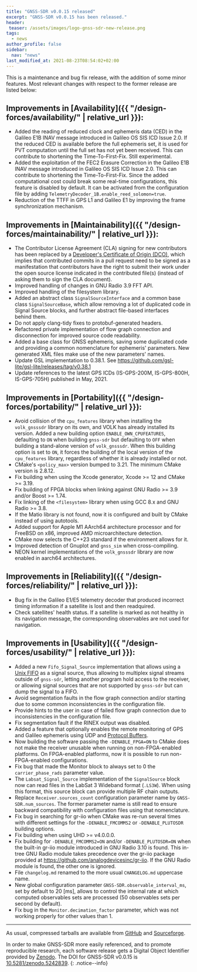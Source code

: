 ```yaml
---
title: "GNSS-SDR v0.0.15 released"
excerpt: "GNSS-SDR v0.0.15 has been released."
header:
 teaser: /assets/images/logo-gnss-sdr-new-release.png
tags:
  - news
author_profile: false
sidebar:
  nav: "news"
last_modified_at: 2021-08-23T08:54:02+02:00
---
```


This is a maintenance and bug fix release, with the addition of some minor
features. Most relevant changes with respect to the former release are listed
below:

## Improvements in [Availability]({{ "/design-forces/availability/" | relative_url }}):

- Added the reading of reduced clock and ephemeris data (CED) in the Galileo E1B
  INAV message introduced in Galileo OS SIS ICD Issue 2.0. If the reduced CED is
  available before the full ephemeris set, it is used for PVT computation until
  the full set has not yet been received. This can contribute to shortening the
  Time-To-First-Fix. Still experimental.
- Added the exploitation of the FEC2 Erasure Correction in the Galileo E1B INAV
  message introduced in Galileo OS SIS ICD Issue 2.0. This can contribute to
  shortening the Time-To-First-Fix. Since the added computational cost could
  break some real-time configurations, this feature is disabled by default. It
  can be activated from the configuration file by adding
  `TelemetryDecoder_1B.enable_reed_solomon=true`.
- Reduction of the TTFF in GPS L1 and Galileo E1 by improving the frame
  synchronization mechanism.


## Improvements in [Maintainability]({{ "/design-forces/maintainability/" | relative_url }}):

- The Contributor License Agreement (CLA) signing for new contributors has been
  replaced by a
  [Developer's Certificate of Origin (DCO)](https://github.com/gnss-sdr/gnss-sdr/blob/next/.github/DCO.txt),
  which implies that contributed commits in a pull request need to be signed as
  a manifestation that contributors have the right to submit their work under
  the open source license indicated in the contributed file(s) (instead of
  asking them to sign the CLA document).
- Improved handling of changes in GNU Radio 3.9 FFT API.
- Improved handling of the filesystem library.
- Added an abstract class `SignalSourceInterface` and a common base class
  `SignalSourceBase`, which allow removing a lot of duplicated code in Signal
  Source blocks, and further abstract file-based interfaces behind them.
- Do not apply clang-tidy fixes to protobuf-generated headers.
- Refactored private implementation of flow graph connection and disconnection
  for improved source code readability.
- Added a base class for GNSS ephemeris, saving some duplicated code and
  providing a common nomenclature for ephemeris' parameters. New generated XML
  files make use of the new parameters' names.
- Update GSL implementation to 0.38.1. See
  https://github.com/gsl-lite/gsl-lite/releases/tag/v0.38.1
- Update references to the latest GPS ICDs (IS-GPS-200M, IS-GPS-800H,
  IS-GPS-705H) published in May, 2021.


## Improvements in [Portability]({{ "/design-forces/portability/" | relative_url }}):

- Avoid collision of the `cpu_features` library when installing the
  `volk_gnsssdr` library on its own, and VOLK has already installed its version.
  Added a new building option `ENABLE_OWN_CPUFEATURES`, defaulting to `ON` when
  building `gnss-sdr` but defaulting to `OFF` when building a stand-alone
  version of `volk_gnsssdr`. When this building option is set to `ON`, it forces
  the building of the local version of the `cpu_features` library, regardless of
  whether it is already installed or not.
- CMake's `<policy_max>` version bumped to 3.21. The minimum CMake version is
  2.8.12.
- Fix building when using the Xcode generator, Xcode >= 12 and CMake >= 3.19.
- Fix building of FPGA blocks when linking against GNU Radio >= 3.9 and/or
  Boost >= 1.74.
- Fix linking of the `<filesystem>` library when using GCC 8.x and GNU Radio >=
  3.8.
- If the Matio library is not found, now it is configured and built by CMake
  instead of using autotools.
- Added support for Apple M1 AArch64 architecture processor and for FreeBSD on
  x86, improved AMD microarchitecture detection.
- CMake now selects the C++23 standard if the environment allows for it.
- Improved detection of Gnuplot and `gnss_sim` when cross-compiling.
- NEON kernel implementations of the `volk_gnsssdr` library are now enabled in
  aarch64 architectures.


## Improvements in [Reliability]({{ "/design-forces/reliability/" | relative_url }}):

- Bug fix in the Galileo E1/E5 telemetry decoder that produced incorrect timing
  information if a satellite is lost and then readquired.
- Check satellites' health status. If a satellite is marked as not healthy in
  its navigation message, the corresponding observables are not used for
  navigation.

## Improvements in [Usability]({{ "/design-forces/usability/" | relative_url }}):

- Added a new `Fifo_Signal_Source` implementation that allows using a
  [Unix FIFO](https://en.wikipedia.org/wiki/Named_pipe) as a signal source, thus
  allowing to multiplex signal streams outside of `gnss-sdr`, letting another
  program hold access to the receiver, or allowing signal sources that are not
  supported by `gnss-sdr` but can dump the signal to a FIFO.
- Avoid segmentation faults in the flow graph connection and/or starting due to
  some common inconsistencies in the configuration file.
- Provide hints to the user in case of failed flow graph connection due to
  inconsistencies in the configuration file.
- Fix segmentation fault if the RINEX output was disabled.
- Added a feature that optionally enables the remote monitoring of GPS and
  Galileo ephemeris using UDP and
  [Protocol Buffers](https://developers.google.com/protocol-buffers).
- Now building the software passing the `-DENABLE_FPGA=ON` to CMake does not
  make the receiver unusable when running on non-FPGA-enabled platforms. On
  FPGA-enabled platforms, now it is possible to run non-FPGA-enabled
  configurations.
- Fix bug that made the Monitor block to always set to 0 the
  `carrier_phase_rads` parameter value.
- The `Labsat_Signal_Source` implementation of the `SignalSource` block now can
  read files in the LabSat 3 Wideband format (`.LS3W`). When using this format,
  this source block can provide multiple RF chain outputs.
- Replace `Receiver.sources_count` configuration parameter name by
  `GNSS-SDR.num_sources`. The former parameter name is still read to ensure
  backward compatibility with configuration files using that nomenclature.
- Fix bug in searching for gr-iio when CMake was re-run several times with
  different settings for the `-DENABLE_FMCOMMS2` or `-DENABLE_PLUTOSDR` building
  options.
- Fix building when using UHD >= v4.0.0.0.
- Fix building for `-DENABLE_FMCOMMS2=ON` and/or `-DENABLE_PLUTOSDR=ON` when the
  built-in gr-iio module introduced in GNU Radio 3.10 is found. This in-tree GNU
  Radio module takes precedence over the gr-iio package provided at
  https://github.com/analogdevicesinc/gr-iio. If the GNU Radio module is found,
  the other one is ignored.
- File `changelog.md` renamed to the more usual `CHANGELOG.md` uppercase name.
- New global configuration parameter `GNSS-SDR.observable_interval_ms`, set by
  default to 20 [ms], allows to control the internal rate at which computed
  observables sets are processed (50 observables sets per second by default).
- Fix bug in the `Monitor.decimation_factor` parameter, which was not working
  properly for other values than 1.


-----


As usual, compressed tarballs are available from [GitHub](https://github.com/gnss-sdr/gnss-sdr/releases/tag/v0.0.15) and [Sourceforge](https://sourceforge.net/projects/gnss-sdr/).

<a href="https://doi.org/10.5281/zenodo.5242839" ><i class="ai ai-fw ai-doi ai-lg" aria-hidden="true"></i></a>In order to make GNSS-SDR more easily referenced, and to promote reproducible research, each software release gets a Digital Object Identifier provided by [Zenodo](https://zenodo.org/faq). The DOI for GNSS-SDR v0.0.15 is [10.5281/zenodo.5242839](https://doi.org/10.5281/zenodo.5242839).
{: .notice--info}
